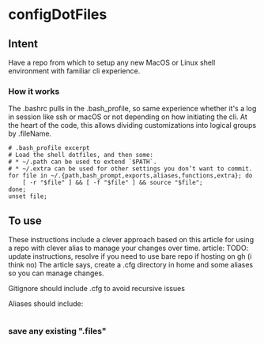 # configDotFiles  

## Intent
Have a repo from which to setup any new MacOS or Linux shell environment with familiar cli experience.

### How it works  
The .bashrc pulls in the .bash_profile, so same experience whether it's a log in session like ssh or macOS or not depending on how initiating the cli.
At the heart of the code, this allows dividing customizations into logical groups by .fileName.  

```shell script
# .bash_profile excerpt
# Load the shell dotfiles, and then some:
# * ~/.path can be used to extend `$PATH`.
# * ~/.extra can be used for other settings you don’t want to commit.
for file in ~/.{path,bash_prompt,exports,aliases,functions,extra}; do
	[ -r "$file" ] && [ -f "$file" ] && source "$file";
done;
unset file;
``` 

## To use  
These instructions include a clever approach based on this article for using a repo with clever alias to manage your changes over time.
article:
TODO: update instructions, resolve if you need to use bare repo if hosting on gh (i think no)
The article says, create a .cfg directory in home and some aliases so you can manage changes.

Gitignore should include .cfg to avoid recursive issues

Aliases should include:

```shell script

```

### save any existing ".files"
